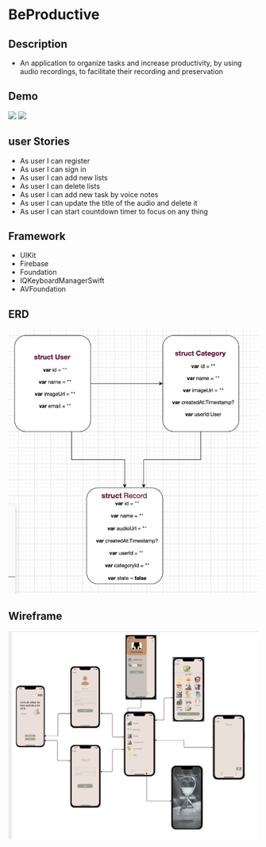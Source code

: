 # BeProductive

## Description
- An application to organize tasks and increase productivity, 
 by using audio recordings, to facilitate their recording and preservation




## Demo

![](lightEnglish.gif)
![](darkArabic.gif)


## user Stories 

- As user I can register
- As user I can sign in
- As user I can add new lists
- As user I can delete lists
- As user I can add new task by voice notes
- As user I can update the title of the audio and delete it 
- As user I can start countdown timer to focus on any thing


## Framework

- UIKit
- Firebase
- Foundation
- IQKeyboardManagerSwift
- AVFoundation


## ERD

![](ERD.png)

## Wireframe

![](Wireframe.png)
